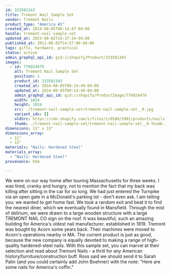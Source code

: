 ```yaml
---
id: 333581343
title: Tremont Nail Sample Set
vendor: Tremont Nails
product_type: "America #1"
created_at: 2014-08-05T00:14:47-04:00
handle: tremont-nail-sample-set
updated_at: 2023-08-02T14:37:34-04:00
published_at: 2011-06-02T14:57:00-04:00
tags: gifts, hardware, practical
status: active
admin_graphql_api_id: gid://shopify/Product/333581343
images:
  - id: 776924479
    alt: Tremont Nail Sample Set
    position: 1
    product_id: 333581343
    created_at: 2014-08-05T00:14:49-04:00
    updated_at: 2014-08-05T00:14:49-04:00
    admin_graphql_api_id: gid://shopify/ProductImage/776924479
    width: 1024
    height: 1024
    src: ./tremont-nail-sample-set/tremont-nail-sample-set__0.jpg
    variant_ids: []
    oldSrc: https://cdn.shopify.com/s/files/1/0589/2901/products/nails_1.jpeg?v=1407212089
    thumb: ./tremont-nail-sample-set/tremont-nail-sample-set__0-thumb.jpg
dimensions: 11" x 13"
dimensions_array:
  - 11"
  - 13"
materials: "Nails: Hardened Steel"
materials_array:
  - "Nails: Hardened Steel"
provenance: USA

---
```


We were on our way home after touring Massachusetts for three weeks. I was tired, cranky and hungry, not to mention the fact that my back was killing after sitting in the car for so long. We had just entered the Turnpike via an open gate in a McDonald's parking lot - don't even ask. I am telling you: we wanted to get home fast. We took a random exit and beat it to find the nearest diner, which we eventually found in Mansfield. Through the mist of delirium, we were drawn to a large wooden structure with a large TREMONT NAIL CO sign on the roof. It was beautiful, such an amazing building for America's oldest nail manufacturer, established in 1819. Tremont was bought by Acorn some years back. Their machines were moved to Acorn's operations nearby in MA. The current product is just as good, because the new company is equally devoted to making a range of high-quality hardened-steel nails. With this sample set, you can marvel at their selection and read about Tremont Nails - a thrill for any American history/furniture/construction buff. Ross said we should send it to Sarah Palin (and you could certainly add John Boehner) with the note: "Here are some nails for America's coffin."